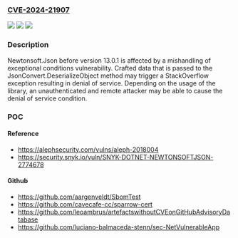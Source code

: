 ### [CVE-2024-21907](https://cve.mitre.org/cgi-bin/cvename.cgi?name=CVE-2024-21907)
![](https://img.shields.io/static/v1?label=Product&message=null&color=blue)
![](https://img.shields.io/static/v1?label=Version&message=0%20&color=brightgreen)
![](https://img.shields.io/static/v1?label=Vulnerability&message=CWE-755%20Improper%20Handling%20of%20Exceptional%20Conditions&color=brightgreen)

### Description

Newtonsoft.Json before version 13.0.1 is affected by a mishandling of exceptional conditions vulnerability. Crafted data that is passed to the JsonConvert.DeserializeObject method may trigger a StackOverflow exception resulting in denial of service. Depending on the usage of the library, an unauthenticated and remote attacker may be able to cause the denial of service condition.

### POC

#### Reference
- https://alephsecurity.com/vulns/aleph-2018004
- https://security.snyk.io/vuln/SNYK-DOTNET-NEWTONSOFTJSON-2774678

#### Github
- https://github.com/aargenveldt/SbomTest
- https://github.com/cavecafe-cc/sparrow-cert
- https://github.com/leoambrus/artefactswithoutCVEonGitHubAdvisoryDatabase
- https://github.com/luciano-balmaceda-stenn/sec-NetVulnerableApp

